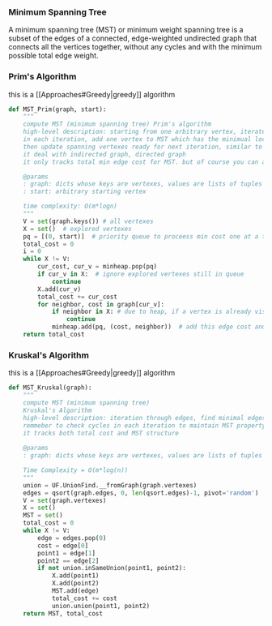 ### Minimum Spanning Tree
A minimum spanning tree (MST) or minimum weight spanning tree is a subset of the edges of a connected, edge-weighted undirected graph that connects all the vertices together, without any cycles and with the minimum possible total edge weight.

### Prim's Algorithm
this is a [[Approaches#Greedy|greedy]] algorithm
```python
def MST_Prim(graph, start):
	"""
	compute MST (minimum spanning tree) Prim's algorithm
	high-level description: starting from one arbitrary vertex, iterate through vertexes, 
	in each iteration, add one vertex to MST which has the minimual local costs, 
	then update spanning vertexes ready for next iteration, similar to shortest paths (Dijkstra's algo)
	it deal with indirected graph, directed graph
	it only tracks total min edge cost for MST. but of course you can also track MST structure.

	@params
	: graph: dicts whose keys are vertexes, values are lists of tuples of (adjacent vertexes, costs)
	: start: arbitrary starting vertex

	time complexity: O(m*logn)
	"""
	V = set(graph.keys()) # all vertexes
	X = set()  # explored vertexes
	pq = [(0, start)]  # priority queue to proceess min cost one at a time in iteration, also spanning vertexes qith edges (vertexes with cross-edges between X and V-X)
	total_cost = 0
	i = 0
	while X != V:
		cur_cost, cur_v = minheap.pop(pq)
		if cur_v in X:  # ignore explored vertexes still in queue
			continue
		X.add(cur_v)
		total_cost += cur_cost
		for neighbor, cost in graph[cur_v]:
			if neighbor in X: # due to heap, if a vertex is already visited, it means its MST edge is already found, so ignore later visists
				continue
			minheap.add(pq, (cost, neighbor))  # add this edge cost and mark this vertex as visited
	return total_cost
```

### Kruskal's Algorithm
this is a [[Approaches#Greedy|greedy]] algorithm
```python
def MST_Kruskal(graph):
	"""
	compute MST (minimum spanning tree)
	Kruskal's Algorithm
	high-level description: iteration through edges, find minimal edges in each iteration and add it to MST until MST is completed
	remmeber to check cycles in each iteration to maintain MST property (use union-find to achieve O(1) cycle check)
	it tracks both total cost and MST structure
	
	@params
	: graph: dicts whose keys are vertexes, values are lists of tuples of (adjacent vertexes, costs)

	Time Complexity = O(m*log(n))
	"""
	union = UF.UnionFind.__fromGraph(graph.vertexes)
	edges = qsort(graph.edges, 0, len(qsort.edges)-1, pivot='random')
	V = set(graph.vertexes)
	X = set()
	MST = set()
	total_cost = 0
	while X != V:
		edge = edges.pop(0)
		cost = edge[0]
		point1 = edge[1]
		point2 == edge[2]
		if not union.inSameUnion(point1, point2):
			X.add(point1)
			X.add(point2)
			MST.add(edge)
			total_cost += cost
			union.union(point1, point2)
	return MST, total_cost
```